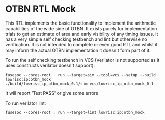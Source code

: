 # OTBN RTL Mock

This RTL implements the basic functionality to implement the arithmetic
capabilities of the wide side of OTBN. It exists purely for implementation
trials to get an estimate of area and early visibility of any timing issues.  It
has a very simple self checking testbench and lint but otherwise no
verification. It is not intended to complete or even good RTL and whilst it may
inform the actual OTBN implementation it doesn't form part of it.

To run the self checking testbench in VCS (Verilator is not supported as it uses
constructs verilator doesn't support):

```
fusesoc --cores-root . run --target=sim --tool=vcs --setup --build lowrisc:ip:otbn_mock
./build/lowrisc_ip_otbn_mock_0.1/sim-vcs/lowrisc_ip_otbn_mock_0.1
```

It will report 'Test PASS' or give some errors

To run verilator lint:

```
fusesoc --cores-root . run --target=lint lowrisc:ip:otbn_mock
```
